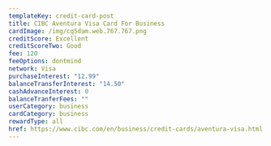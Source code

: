```yaml
---
templateKey: credit-card-post
title: CIBC Aventura Visa Card For Business
cardImage: /img/cq5dam.web.767.767.png
creditScore: Excellent
creditScoreTwo: Good
fee: 120
feeOptions: dontmind
network: Visa
purchaseInterest: "12.99"
balanceTransferInterest: "14.50"
cashAdvanceInterest: 0
balanceTranferFees: ""
userCategory: business
cardCategory: business
rewardType: all
href: https://www.cibc.com/en/business/credit-cards/aventura-visa.html
---
```

